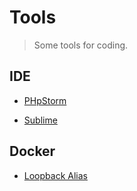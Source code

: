 # Tools
> Some tools for coding.

## IDE

  - [PHpStorm](https://github.com/hhxsv5/dev-tool/blob/master/phpstorm.md)

  - [Sublime](https://github.com/hhxsv5/dev-tool/blob/master/sublime.md)
  
## Docker

  - [Loopback Alias](https://github.com/hhxsv5/dev-tool/blob/master/LoopbackAlias(Mac%E4%B8%8B%E4%B8%BA%E6%9C%AC%E5%9C%B0%E5%9B%9E%E7%8E%AF%E5%9C%B0%E5%9D%80%E6%B7%BB%E5%8A%A0%E5%88%AB%E5%90%8D)/README.md)
